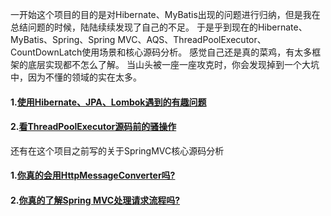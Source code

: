 一开始这个项目的目的是对Hibernate、MyBatis出现的问题进行归纳，但是我在总结问题的时候，陆陆续续发现了自己的不足。
于是乎到现在的Hibernate、MyBatis、Spring、Spring MVC、AQS、ThreadPoolExecutor、CountDownLatch使用场景和核心源码分析。
感觉自己还是真的菜鸡，有太多框架的底层实现都不怎么了解。
当山头被一座一座攻克时，你会发现掉到一个大坑中，因为不懂的领域的实在太多。

#### 1.[使用Hibernate、JPA、Lombok遇到的有趣问题](https://www.jianshu.com/p/61d4e28ee254)
#### 2.[看ThreadPoolExecutor源码前的骚操作](https://www.jianshu.com/p/4b94b7ae684b)

还有在这个项目之前写的关于SpringMVC核心源码分析
#### 1.[你真的会用HttpMessageConverter吗?](https://www.jianshu.com/p/0aaeb4144489)
#### 2.[你真的了解Spring MVC处理请求流程吗?](https://www.jianshu.com/p/6f841d81ed72)
